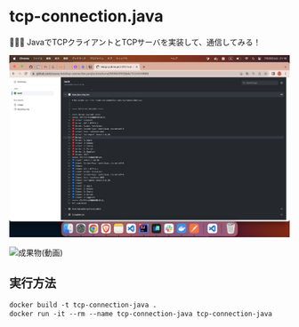 # tcp-connection.java

👅👅👅 JavaでTCPクライアントとTCPサーバを実装して、通信してみる！  

![成果物(画像)](docs/img/fruit.png)  

![成果物(動画)](docs/img/fruit.gif)  

## 実行方法

```shell
docker build -t tcp-connection-java .
docker run -it --rm --name tcp-connection-java tcp-connection-java
```
